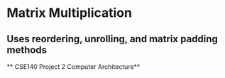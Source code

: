 # Matrix Multiplication  
## Uses reordering, unrolling, and matrix padding methods  
** CSE140 Project 2 Computer Architecture**
